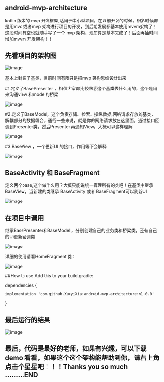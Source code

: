 ## android-mvp-architecture

kotlin 版本的 mvp 开发框架,适用于中小型项目，在以前开发的时候，很多时候都是用mvc 或者mvp 架构进行项目的开发，到后期发展都基本使用mvvm架构了！这段时间有空也就随手写了一个 mvp 架构，现在算是基本完成了！后面再抽时间增加mvvm 开发架构！！

## 先看项目的架构图
![image](https://user-images.githubusercontent.com/25949241/206661466-06902a35-bbe4-4869-976b-9f3a4eec024c.png)

基本上封装了基类，目前时间有限只是把mvp 架构思维设计出来

#1.定义了BasePresenter ，相信大家都比较熟悉这个基类做什么用的，这个是用来沟通view 和mode 的桥梁

![image](https://user-images.githubusercontent.com/25949241/206661870-04152818-e7ba-48f5-b37d-b53d6515375d.png)



#2.定义了BaseModel，这个负责存储、检索、操纵数据,网络请求存放的基类，解耦部分的数据耦合，通俗一些来说，就是你的网络请求放在这里面，通过接口回调到Presenter类，然后Presenter 再通知View，大概可以这样理解

![image](https://user-images.githubusercontent.com/25949241/206662878-1bd91984-a585-4c97-bc18-3c579a092a62.png)

#3.BaseView ，一个更新UI 的接口，作用等下会解释

![image](https://user-images.githubusercontent.com/25949241/206663089-a7086e90-e80c-497a-a0a5-b260ebde8c5f.png)


## BaseActivity 和 BaseFragment

定义两个base,这个做什么用？大概只能说统一管理所有的类吧！在基类中继承BaseView，当新建的类继承 BaseActivity 或者 BaseFragment可以刷新UI

![image](https://user-images.githubusercontent.com/25949241/206663993-d22fdfbf-ea51-41d6-ba50-a187be145252.png)


## 在项目中调用
继承BasePresenter和BaseModel ，分别创建自己的业务类和桥梁类，还有自己的Ui更新回调类

![image](https://user-images.githubusercontent.com/25949241/206664839-6daf953a-1271-4fc2-8812-a1a0e295e3cc.png)

详细的使用请看HomeFragment 类：

![image](https://user-images.githubusercontent.com/25949241/206665007-2d72ed35-e90a-48b6-9b73-e265311a3de5.png)


##How to use Add this to your build.gradle:

dependencies {

	implementation 'com.github.XueyiXia:android-mvp-architecture:v1.0.0' 
}

## 最后运行的结果

![image](https://user-images.githubusercontent.com/25949241/206670090-997d05af-618c-4535-9760-1816e9e2efb5.png)



## 最后，代码是最好的老师，如果有兴趣，可以下载demo 看看，如果这个这个架构能帮助到你，请右上角点击个星星吧！！！Thanks you so much .........END
